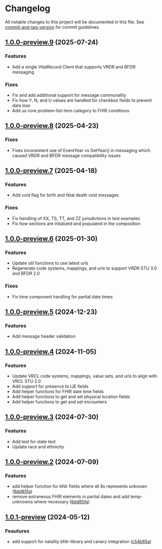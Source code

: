 # Changelog

All notable changes to this project will be documented in this file. See [commit-and-tag-version](https://github.com/absolute-version/commit-and-tag-version) for commit guidelines.

<a name="1.0.0-preview.9"></a>
## [1.0.0-preview.9]() (2025-07-24)

### Features
* Add a single VitalRecord Client that supports VRDR and BFDR messaging

### Fixes
* Fix and add additional support for message commonality
* Fix how Y, N, and U values are handled for checkbox fields to prevent data loss
* Add us core problem-list-item category to FHIR conditions

<a name="1.0.0-preview.8"></a>
## [1.0.0-preview.8]() (2025-04-23)

### Fixes
* Fixes inconsistent use of EventYear vs GetYear() in messaging which caused VRDR and BFDR message compatibility issues

<a name="1.0.0-preview.7"></a>
## [1.0.0-preview.7](https://github.com/nightingaleproject/vital-records-dotnet/commit/c8c1bdab07c4fbe50cdec91e4a83569ed0adc1b6) (2025-04-18)

### Features
* Add void flag for birth and fetal death void messages

### Fixes
* Fix handling of XX, TS, TT, and ZZ jurisdictions in test examples
* Fix how sections are intialized and populated in the composition

<a name="1.0.0-preview.6"></a>
## [1.0.0-preview.6](https://github.com/nightingaleproject/vital-records-dotnet/commit/34c63730c52913170ad01d0d25782387190e4d1e) (2025-01-30)

### Features
* Update util functions to use latest urls
* Regenerate code systems, mappings, and urls to support VRDR STU 3.0 and BFDR 2.0

### Fixes
* Fix time component handling for partial date times

<a name="1.0.0-preview.5"></a>
## [1.0.0-preview.5](https://github.com/nightingaleproject/vital-records-dotnet/commit/e5d39978b91a26b4460d68f423a12d5159f515d0) (2024-12-23)

### Features
* Add message header validation

<a name="1.0.0-preview.4"></a>
## [1.0.0-preview.4](https://github.com/nightingaleproject/vital-records-dotnet/commit/ba4cd43e081ede28959f0e9d3070b59644943953#diff-7b854a1e3a0d54f7ed17b2542764e52a452d596f0827084fdf95084a40fde76d) (2024-11-05)

### Features
* Update VRCL code systems, mappings, value sets, and urls to align with VRCL STU 2.0
* Add support for presence to IJE fields
* Add helper functions for FHIR date time fields
* Add helper functions to get and set physical location fields
* Add helper functions to get and set encounters

<a name="1.0.0-preview.3"></a>
## [1.0.0-preview.3](https://github.com/nightingaleproject/vital-records-dotnet/commit/db5765b2710016d4b3fd9c80e9e27227503376e3) (2024-07-30)

### Features
* Add test for state text
* Update race and ethnicity

<a name="1.0.0-preview.2"></a>
## [1.0.0-preview.2](https://github.com/nightingaleproject/vital-records-dotnet/commit/c4a19c02a13452d4d498b4aa3354ae7264a2cad8) (2024-07-09)

### Features
* add helper function for bfdr fields where all 8s represents unknown ([6dd85fa](https://github.com/nightingaleproject/vital-records-dotnet/commit/6dd85fad045cadf988fdb8645bb33b2a905f109a))
* remove extraneous FHIR elements in partial dates and add temp-unknowns where necessary ([6dd85fa](https://github.com/nightingaleproject/vital-records-dotnet/commit/6dd85fad045cadf988fdb8645bb33b2a905f109a))

<a name="1.0.1-preview"></a>
## [1.0.1-preview](https://github.com/nightingaleproject/vital-records-dotnet/commit/76944eb9ba1fcb010e96bcab6313ede7ad78e8f3) (2024-05-12)

### Feautures
* add support for natality bfdr-library and canary integration ([c54b85a](https://github.com/nightingaleproject/vital-records-dotnet/commit/c54b85a4a29c51e363adc092d4d8b2ed5d764ec4))
